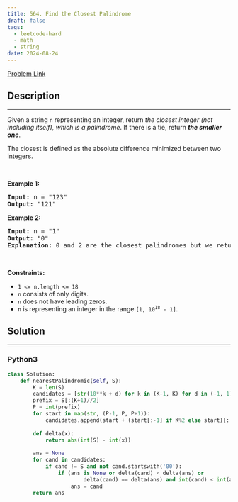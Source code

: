 ```yaml
---
title: 564. Find the Closest Palindrome
draft: false
tags: 
  - leetcode-hard
  - math
  - string
date: 2024-08-24
---
```


[Problem Link](https://leetcode.com/problems/find-the-closest-palindrome/)

## Description

---
<p>Given a string <code>n</code> representing an integer, return <em>the closest integer (not including itself), which is a palindrome</em>. If there is a tie, return <em><strong>the smaller one</strong></em>.</p>

<p>The closest is defined as the absolute difference minimized between two integers.</p>

<p>&nbsp;</p>
<p><strong class="example">Example 1:</strong></p>

<pre>
<strong>Input:</strong> n = &quot;123&quot;
<strong>Output:</strong> &quot;121&quot;
</pre>

<p><strong class="example">Example 2:</strong></p>

<pre>
<strong>Input:</strong> n = &quot;1&quot;
<strong>Output:</strong> &quot;0&quot;
<strong>Explanation:</strong> 0 and 2 are the closest palindromes but we return the smallest which is 0.
</pre>

<p>&nbsp;</p>
<p><strong>Constraints:</strong></p>

<ul>
	<li><code>1 &lt;= n.length &lt;= 18</code></li>
	<li><code>n</code> consists of only digits.</li>
	<li><code>n</code> does not have leading zeros.</li>
	<li><code>n</code> is representing an integer in the range <code>[1, 10<sup>18</sup> - 1]</code>.</li>
</ul>


## Solution

---
### Python3
``` py title='find-the-closest-palindrome'
class Solution:
    def nearestPalindromic(self, S):
        K = len(S)
        candidates = [str(10**k + d) for k in (K-1, K) for d in (-1, 1)]
        prefix = S[:(K+1)//2]
        P = int(prefix)
        for start in map(str, (P-1, P, P+1)):
            candidates.append(start + (start[:-1] if K%2 else start)[::-1])
        
        def delta(x):
            return abs(int(S) - int(x))
        
        ans = None
        for cand in candidates:
            if cand != S and not cand.startswith('00'):
                if (ans is None or delta(cand) < delta(ans) or
                        delta(cand) == delta(ans) and int(cand) < int(ans)):
                    ans = cand
        return ans
```

